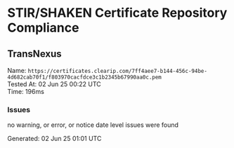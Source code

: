 # STIR/SHAKEN Certificate Repository Compliance

## TransNexus

Name: `https://certificates.clearip.com/7ff4aee7-b144-456c-94be-4d682cab70f1/f803970cacfdce3c1b2345b67990aa0c.pem`\
Tested At: 02 Jun 25 00:22 UTC\
Time: 196ms

### Issues

no warning, or error, or notice date level issues were found

Generated: 02 Jun 25 01:01 UTC